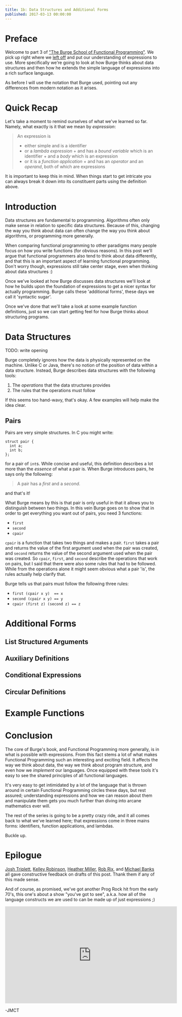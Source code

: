 ```yaml
---
title: 1b: Data Structures and Additional Forms
published: 2017-03-13 00:00:00
---
```


Preface
=======

Welcome to part 3 of ["The Burge School of Functional
Programming"](http://jmct.cc/burge.html). We pick up right where we [left
off](http://jmct.cc/1/index.html) and put our understanding of expressions
to use. More specifically we're going to look at how Burge thinks about data
structures and then how he extends the simple language of expressions into
a rich surface language.

As before I will use the notation that Burge used, pointing out any differences
from modern notation as it arises.

Quick Recap
===========

Let's take a moment to remind ourselves of what we've learned so far. Namely,
what exactly is it that we mean by _expression_:

> An expression is
>
>  * either simple and is a identifier
>  * or a _lambda expression_
>        + and has a _bound variable_ which is an identifier
>        + and a _body_ which is an expression
>  * or it is a _function application_
>        + and has an _operator_ and an _operand_, both of which are expressions

It is important to keep this in mind. When things start to get intricate you can
always break it down into its constituent parts using the definition above.


Introduction
============

Data structures are fundamental to programming. Algorithms often only make sense
in relation to specific data structures. Because of this, changing the way you
think about data can often change the way you think about algorithms, or
programming more generally.

When comparing functional programming to other paradigms many people focus on
how you write functions (for obvious reasons). In this post we'll argue that
functional programmers also tend to think about data differently, and that this
is an important aspect of learning functional programming. Don't worry though,
expressions still take center stage, even when thinking about data structures :)

Once we've looked at how Burge discusses data structures we'll look at how he
builds upon the foundation of expressions to get a nicer syntax for actually
programming. Burge calls these 'additional forms', these days we call it
'syntactic sugar'.

Once we've done that we'll take a look at some example function definitions,
just so we can start getting feel for how Burge thinks about structuring
programs.

Data Structures
===============

TODO: write opening

Burge completely ignores how the data is physically represented on the machine.
Unlike C or Java, there's no notion of the position of data within a data
structure. Instead, Burge describes data structures with the following tools:

1. The _operations_ that the data structures provides
2. The rules that the operations must follow

If this seems too hand-wavy, that's okay. A few examples will help make the idea
clear.

Pairs
-----

Pairs are very simple structures. In C you might write:

```{c}
struct pair {
  int a;
  int b;
};
```

for a pair of `int`s. While concise and useful, this definition describes a lot
more than the _essence_ of what a pair is. When Burge introduces pairs, he says
only the following:

> A pair has a _first_ and a _second_.

and that's it!

What Burge means by this is that pair is only useful in that it allows you to
distinguish between two things.  In this vein Burge goes on to show that in
order to get everything you want out of pairs, you need 3 functions:

* `first`
* `second`
* `cpair`

`cpair` is a function that takes two things and makes a pair. `first` takes a
pair and returns the value of the first argument used when the pair was created,
and `second` returns the value of the second argument used when the pair was
created. So `cpair`, `first`, and `second` describe the operations that work on
pairs, but I said that there were also some rules that had to be followed. While
from the operations alone it might seem obvious what a pair 'is', the rules
actually help clarify that.

Burge tells us that pairs must follow the following three rules:

* `first (cpair x y)  == x`
* `second (cpair x y) == y`
* `cpair (first z) (second z) == z`

Additional Forms
================

List Structured Arguments
-------------------------

Auxiliary Definitions
---------------------

Conditional Expressions
-----------------------

Circular Definitions
--------------------

Example Functions
=================

Conclusion
==========

The core of Burge's book, and Functional Programming more generally, is in what
is possible with expressions. From this fact stems a lot of what makes
Functional Programming such an interesting and exciting field. It affects the
way we think about data, the way we think about program structure, and even how
we _implement_ our languages. Once equipped with these tools it's easy to see
the shared principles of all functional languages.

It's very easy to get intimidated by a lot of the language that is thrown around
in certain Functional Programming circles these days, but rest assured;
understanding expressions and how we can reason about them and manipulate them
gets you much further than diving into arcane mathematics ever will.

The rest of the series is going to be a pretty crazy ride, and it all comes back
to what we've learned here; that expressions come in three mains forms: identifiers,
function applications, and lambdas.

Buckle up.

Epilogue
========

[Josh Triplett](https://twitter.com/josh_triplett),
[Kelley Robinson](https://twitter.com/kelleyrobinson),
[Heather Miller](https://twitter.com/heathercmiller),
[Rob Rix](https://twitter.com/rob_rix), and
[Michael Banks](https://twitter.com/MichaelJBanks)
all gave constructive feedback on drafts of this post.  Thank them if any of
this made sense.

And of course, as promised, we've got another Prog Rock hit from the early 70's,
this one's about a show "you've got to see", a.k.a. how all of the language
constructs we are used to can be made up of just expressions ;)

<iframe width="560" height="315" src="https://www.youtube.com/embed/IwSTe9uit48"
frameborder="0" allowfullscreen></iframe>

-JMCT
